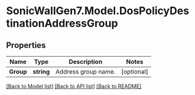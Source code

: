 # SonicWallGen7.Model.DosPolicyDestinationAddressGroup

## Properties

Name | Type | Description | Notes
------------ | ------------- | ------------- | -------------
**Group** | **string** | Address group name. | [optional] 

[[Back to Model list]](../README.md#documentation-for-models) [[Back to API list]](../README.md#documentation-for-api-endpoints) [[Back to README]](../README.md)

